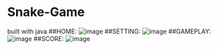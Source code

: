 # Snake-Game
built with java
##HOME:
![image](https://user-images.githubusercontent.com/112221202/217343379-090a3ba1-eff3-49dd-b940-7473872ec020.png)
##SETTING:
![image](https://user-images.githubusercontent.com/112221202/217343628-6be1fb17-f9f1-4c45-b09b-ce36604aa95c.png)
##GAMEPLAY:
![image](https://user-images.githubusercontent.com/112221202/217343808-ea33fe7e-54cc-4dff-b13f-a0926bb4252f.png)
##SCORE:
![image](https://user-images.githubusercontent.com/112221202/217343923-90eb0a93-a989-4d49-8747-54eca39dfed4.png)

